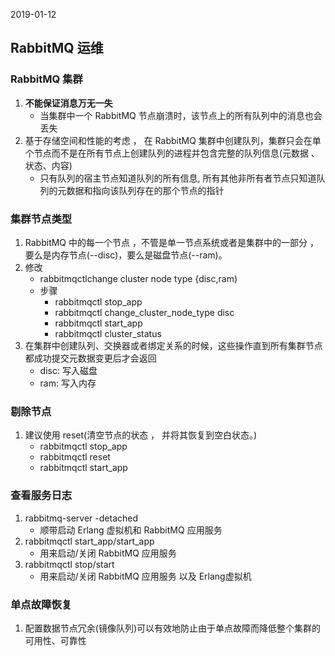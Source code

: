2019-01-12

## RabbitMQ 运维

### RabbitMQ 集群
1. **不能保证消息万无一失**
    - 当集群中一个 RabbitMQ 节点崩溃时，该节点上的所有队列中的消息也会丢失
2. 基于存储空间和性能的考虑 ， 在 RabbitMQ 集群中创建队列，集群只会在单
   个节点而不是在所有节点上创建队列的进程并包含完整的队列信息(元数据 、状态、内容)
    - 只有队列的宿主节点知道队列的所有信息, 所有其他非所有者节点只知道队列的元数据和指向该队列存在的那个节点的指针

### 集群节点类型
1. RabbitMQ 中的每一个节点 ，不管是单一节点系统或者是集群中的一部分 ，
   要么是内存节点(--disc)，要么是磁盘节点(--ram)。
2. 修改
    - rabbitmqctlchange cluster node type {disc,ram) 
    - 步骤
        - rabbitmqctl stop_app
        - rabbitmqctl change_cluster_node_type disc
        - rabbitmqctl start_app
        - rabbitmqctl cluster_status
3. 在集群中创建队列、交换器或者绑定关系的时候，这些操作直到所有集群节点都成功提交元数据变更后才会返回
    - disc: 写入磁盘
    - ram: 写入内存

### 剔除节点
1. 建议使用 reset(清空节点的状态 ， 并将其恢复到空白状态。)
   - rabbitmqctl stop_app
   - rabbitmqctl reset
   - rabbitmqctl start_app

### 查看服务日志
1. rabbitmq-server -detached
    - 顺带启动 Erlang 虚拟机和 RabbitMQ 应用服务
2. rabbitmqctl start_app/start_app
    - 用来启动/关闭 RabbitMQ 应用服务
3. rabbitmqctl stop/start
    - 用来启动/关闭 RabbitMQ 应用服务 以及 Erlang虚拟机
    
### 单点故障恢复
1. 配置数据节点冗余(镜像队列)可以有效地防止由于单点故障而降低整个集群的可用性、可靠性
